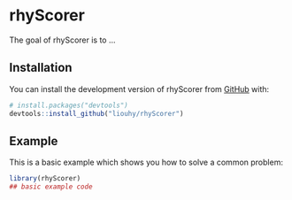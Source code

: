 
# rhyScorer

<!-- badges: start -->
<!-- badges: end -->

The goal of rhyScorer is to ...

## Installation

You can install the development version of rhyScorer from [GitHub](https://github.com/) with:

``` r
# install.packages("devtools")
devtools::install_github("liouhy/rhyScorer")
```

## Example

This is a basic example which shows you how to solve a common problem:

``` r
library(rhyScorer)
## basic example code
```

